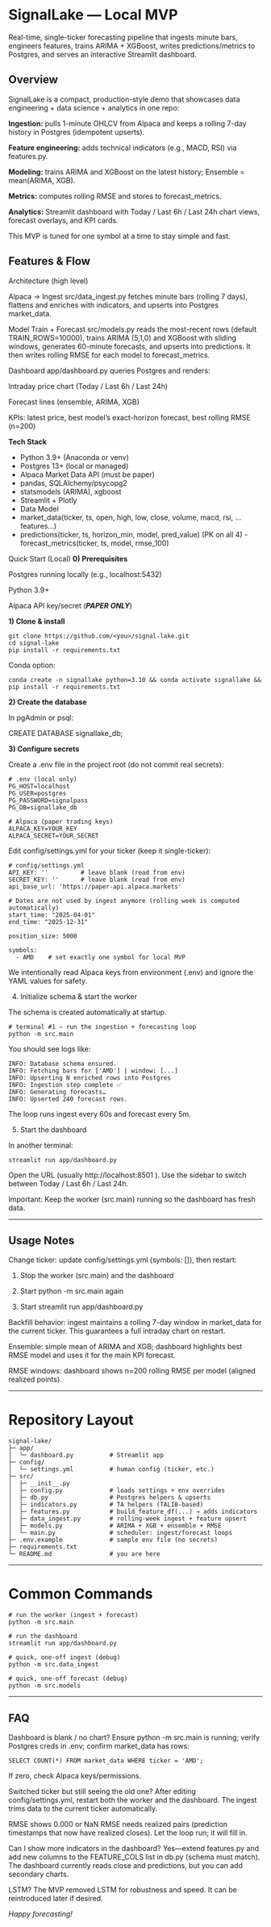 # **SignalLake** — Local MVP

Real-time, single-ticker forecasting pipeline that ingests minute bars, engineers features, trains ARIMA + XGBoost, writes predictions/metrics to Postgres, and serves an interactive Streamlit dashboard.

## **Overview**

SignalLake is a compact, production-style demo that showcases data engineering + data science + analytics in one repo:

**Ingestion:** pulls 1-minute OHLCV from Alpaca and keeps a rolling 7-day history in Postgres (idempotent upserts).

**Feature engineering:** adds technical indicators (e.g., MACD, RSI) via features.py.

**Modeling:** trains ARIMA and XGBoost on the latest history; Ensemble = mean(ARIMA, XGB).

**Metrics:** computes rolling RMSE and stores to forecast_metrics.

**Analytics:** Streamlit dashboard with Today / Last 6h / Last 24h chart views, forecast overlays, and KPI cards.

This MVP is tuned for one symbol at a time to stay simple and fast.

## **Features & Flow**
Architecture (high level)

Alpaca → Ingest
src/data_ingest.py fetches minute bars (rolling 7 days), flattens and enriches with indicators, and upserts into Postgres market_data.

Model Train + Forecast
src/models.py reads the most-recent rows (default TRAIN_ROWS=10000), trains ARIMA (5,1,0) and XGBoost with sliding windows, generates 60-minute forecasts, and upserts into predictions. It then writes rolling RMSE for each model to forecast_metrics.

Dashboard
app/dashboard.py queries Postgres and renders:

Intraday price chart (Today / Last 6h / Last 24h)

Forecast lines (ensemble, ARIMA, XGB)

KPIs: latest price, best model’s exact-horizon forecast, best rolling RMSE (n=200)

**Tech Stack**

- Python 3.9+ (Anaconda or venv)
- Postgres 13+ (local or managed)
- Alpaca Market Data API (must be paper)
- pandas, SQLAlchemy/psycopg2
- statsmodels (ARIMA), xgboost
- Streamlit + Plotly
- Data Model
- market_data(ticker, ts, open, high, low, close, volume, macd, rsi, …features…)
- predictions(ticker, ts, horizon_min, model, pred_value) (PK on all 4)
-forecast_metrics(ticker, ts, model, rmse_100)

Quick Start (Local)
**0) Prerequisites**

Postgres running locally (e.g., localhost:5432)

Python 3.9+

Alpaca API key/secret (***PAPER ONLY***)

**1) Clone & install**
```plaintext
git clone https://github.com/<you>/signal-lake.git
cd signal-lake
pip install -r requirements.txt
```

Conda option:
```plaintext
conda create -n signallake python=3.10 && conda activate signallake && pip install -r requirements.txt
```

**2) Create the database**

In pgAdmin or psql:

CREATE DATABASE signallake_db;

**3) Configure secrets**

Create a .env file in the project root (do not commit real secrets):
```plaintext
# .env (local only)
PG_HOST=localhost
PG_USER=postgres
PG_PASSWORD=signalpass
PG_DB=signallake_db

# Alpaca (paper trading keys)
ALPACA_KEY=YOUR_KEY
ALPACA_SECRET=YOUR_SECRET
```

Edit config/settings.yml for your ticker (keep it single-ticker):
```plaintext
# config/settings.yml
API_KEY: ''         # leave blank (read from env)
SECRET_KEY: ''      # leave blank (read from env)
api_base_url: 'https://paper-api.alpaca.markets'

# Dates are not used by ingest anymore (rolling week is computed automatically)
start_time: "2025-04-01"
end_time: "2025-12-31"

position_size: 5000

symbols:
  - AMD    # set exactly one symbol for local MVP
```
We intentionally read Alpaca keys from environment (.env) and ignore the YAML values for safety.


4) Initialize schema & start the worker

The schema is created automatically at startup.

```plaintext
# terminal #1 — run the ingestion + forecasting loop
python -m src.main
```

You should see logs like:
```plaintext
INFO: Database schema ensured.
INFO: Fetching bars for ['AMD'] | window: [...]
INFO: Upserting N enriched rows into Postgres
INFO: Ingestion step complete ✅
INFO: Generating forecasts…
INFO: Upserted 240 forecast rows.
```

The loop runs ingest every 60s and forecast every 5m.

5) Start the dashboard

In another terminal:

```plaintext
streamlit run app/dashboard.py
```

Open the URL (usually http://localhost:8501
). Use the sidebar to switch between Today / Last 6h / Last 24h.

Important: Keep the worker (src.main) running so the dashboard has fresh data.

---

## **Usage Notes**

Change ticker: update config/settings.yml (symbols: [<TICKER>]), then restart:

1. Stop the worker (src.main) and the dashboard

2. Start python -m src.main again

3. Start streamlit run app/dashboard.py

Backfill behavior: ingest maintains a rolling 7-day window in market_data for the current ticker. This guarantees a full intraday chart on restart.

Ensemble: simple mean of ARIMA and XGB; dashboard highlights best RMSE model and uses it for the main KPI forecast.

RMSE windows: dashboard shows n=200 rolling RMSE per model (aligned realized points).

---

# **Repository Layout**

```plaintext
signal-lake/
├─ app/
│  └─ dashboard.py          # Streamlit app
├─ config/
│  └─ settings.yml          # human config (ticker, etc.)
├─ src/
│  ├─ __init__.py
│  ├─ config.py             # loads settings + env overrides
│  ├─ db.py                 # Postgres helpers & upserts
│  ├─ indicators.py         # TA helpers (TALIB-based)
│  ├─ features.py           # build_feature_df(...) → adds indicators
│  ├─ data_ingest.py        # rolling-week ingest + feature upsert
│  ├─ models.py             # ARIMA + XGB + ensemble + RMSE
│  └─ main.py               # scheduler: ingest/forecast loops
├─ .env.example             # sample env file (no secrets)
├─ requirements.txt
└─ README.md                # you are here
```

---

# **Common Commands**
```plaintext
# run the worker (ingest + forecast)
python -m src.main

# run the dashboard
streamlit run app/dashboard.py

# quick, one-off ingest (debug)
python -m src.data_ingest

# quick, one-off forecast (debug)
python -m src.models
```

---

## FAQ

Dashboard is blank / no chart?
Ensure python -m src.main is running; verify Postgres creds in .env; confirm market_data has rows:
```plaintext
SELECT COUNT(*) FROM market_data WHERE ticker = 'AMD';
```

If zero, check Alpaca keys/permissions.

Switched ticker but still seeing the old one?
After editing config/settings.yml, restart both the worker and the dashboard. The ingest trims data to the current ticker automatically.

RMSE shows 0.000 or NaN
RMSE needs realized pairs (prediction timestamps that now have realized closes). Let the loop run; it will fill in.

Can I show more indicators in the dashboard?
Yes—extend features.py and add new columns to the FEATURE_COLS list in db.py (schema must match). The dashboard currently reads close and predictions, but you can add secondary charts.

LSTM?
The MVP removed LSTM for robustness and speed. It can be reintroduced later if desired.

*Happy forecasting!*
